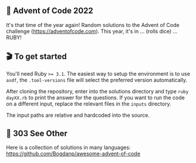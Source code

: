 ## 🎄 Advent of Code 2022
It's that time of the year again! Random solutions to the Advent of Code challenge (https://adventofcode.com).
This year, it's in ... (rolls dice) ... RUBY!

## 🎬 To get started
You'll need Ruby `>= 3.1`. The easiest way to setup the environment is to use `asdf`, the `.tool-versions` file will select the preferred version automatically.

After cloning the repository, enter into the solutions directory and type `ruby dayXX.rb` to print the answer for the questions. If you want to run the code on a different input, replace the relevant files in the `inputs` directory.

The input paths are relative and hardcoded into the source.

## 👀 303 See Other
Here is a collection of solutions in many languages: https://github.com/Bogdanp/awesome-advent-of-code
